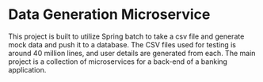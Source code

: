 
# Data Generation Microservice

This project is built to utilize Spring batch to take a csv file and generate mock data and push it to a database. The CSV files used for testing is around 40 million lines, and user details are generated from each. The main project is a collection of microservices for a back-end of a banking application.

